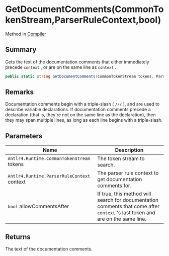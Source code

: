 # GetDocumentComments(CommonTokenStream,ParserRuleContext,bool)

Method in [Compiler](yarn.compiler.compiler.md)

## Summary

Gets the text of the documentation comments that either immediately precede `context` , or are on the same line as `context` .

```csharp
public static string GetDocumentComments(CommonTokenStream tokens, ParserRuleContext context, bool allowCommentsAfter = true)
```

## Remarks

Documentation comments begin with a triple-slash ( `///` ), and are used to describe variable declarations. If documentation comments precede a declaration (that is, they're not on the same line as the declaration), then they may span multiple lines, as long as each line begins with a triple-slash.

## Parameters

| Name                                       | Description                                                                                                                   |
| ------------------------------------------ | ----------------------------------------------------------------------------------------------------------------------------- |
| `Antlr4.Runtime.CommonTokenStream` tokens  | The token stream to search.                                                                                                   |
| `Antlr4.Runtime.ParserRuleContext` context | The parser rule context to get documentation comments for.                                                                    |
| `bool` allowCommentsAfter                  | If true, this method will search for documentation comments that come after `context` 's last token and are on the same line. |

## Returns

The text of the documentation comments.

